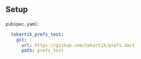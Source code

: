 ## Setup

`pubspec.yaml`:

```yaml
  tekartik_prefs_test:
    git:
      url: https://github.com/tekartik/prefs.dart
      path: prefs_test
```

